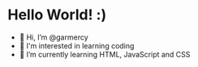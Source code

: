 # Hello World! :)

-  👋 Hi, I’m @garmercy
- 👀 I'm interested in learning coding
- 🌱 I’m currently learning HTML, JavaScript and CSS


<!---
garmercy/garmercy is a ✨ special ✨ repository because its `README.md` (this file) appears on your GitHub profile.
You can click the Preview link to take a look at your changes.
--->
